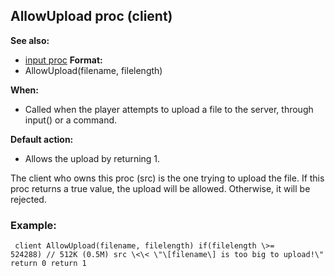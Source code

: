 ## AllowUpload proc (client)
**See also:**
*   [input proc](/ref/proc/input.md) <!-- -->
**Format:**
*   AllowUpload(filename, filelength)
<!-- -->
**When:**
*   Called when the player attempts to upload a file to the server,
    through input() or a command.
<!-- -->
**Default action:**
*   Allows the upload by returning 1.


The client who owns this proc (src) is the one trying to upload
the file. If this proc returns a true value, the upload will be allowed.
Otherwise, it will be rejected.
### Example:

```
 client AllowUpload(filename, filelength) if(filelength \>=
524288) // 512K (0.5M) src \<\< \"\[filename\] is too big to upload!\"
return 0 return 1 
```
